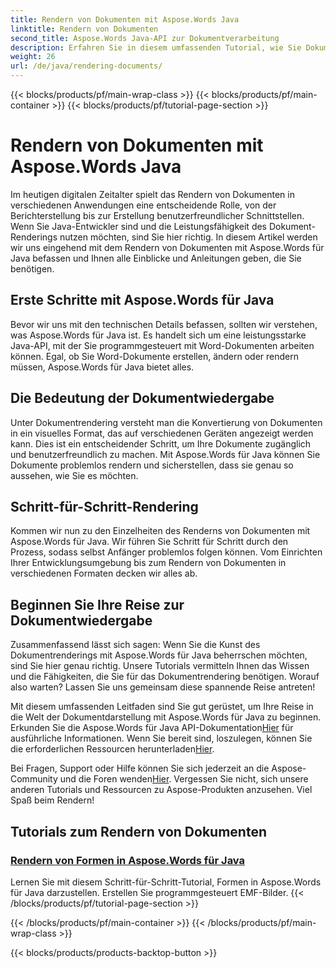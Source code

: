 ```yaml
---
title: Rendern von Dokumenten mit Aspose.Words Java
linktitle: Rendern von Dokumenten
second_title: Aspose.Words Java-API zur Dokumentverarbeitung
description: Erfahren Sie in diesem umfassenden Tutorial, wie Sie Dokumente mit Aspose.Words für Java rendern. Erhalten Sie Schritt-für-Schritt-Anleitungen, Tipps und Beispiele für effizientes Dokument-Rendering.
weight: 26
url: /de/java/rendering-documents/
---
```


{{< blocks/products/pf/main-wrap-class >}}
{{< blocks/products/pf/main-container >}}
{{< blocks/products/pf/tutorial-page-section >}}

# Rendern von Dokumenten mit Aspose.Words Java


Im heutigen digitalen Zeitalter spielt das Rendern von Dokumenten in verschiedenen Anwendungen eine entscheidende Rolle, von der Berichterstellung bis zur Erstellung benutzerfreundlicher Schnittstellen. Wenn Sie Java-Entwickler sind und die Leistungsfähigkeit des Dokument-Renderings nutzen möchten, sind Sie hier richtig. In diesem Artikel werden wir uns eingehend mit dem Rendern von Dokumenten mit Aspose.Words für Java befassen und Ihnen alle Einblicke und Anleitungen geben, die Sie benötigen.

## Erste Schritte mit Aspose.Words für Java

Bevor wir uns mit den technischen Details befassen, sollten wir verstehen, was Aspose.Words für Java ist. Es handelt sich um eine leistungsstarke Java-API, mit der Sie programmgesteuert mit Word-Dokumenten arbeiten können. Egal, ob Sie Word-Dokumente erstellen, ändern oder rendern müssen, Aspose.Words für Java bietet alles.

## Die Bedeutung der Dokumentwiedergabe

Unter Dokumentrendering versteht man die Konvertierung von Dokumenten in ein visuelles Format, das auf verschiedenen Geräten angezeigt werden kann. Dies ist ein entscheidender Schritt, um Ihre Dokumente zugänglich und benutzerfreundlich zu machen. Mit Aspose.Words für Java können Sie Dokumente problemlos rendern und sicherstellen, dass sie genau so aussehen, wie Sie es möchten.

## Schritt-für-Schritt-Rendering

Kommen wir nun zu den Einzelheiten des Renderns von Dokumenten mit Aspose.Words für Java. Wir führen Sie Schritt für Schritt durch den Prozess, sodass selbst Anfänger problemlos folgen können. Vom Einrichten Ihrer Entwicklungsumgebung bis zum Rendern von Dokumenten in verschiedenen Formaten decken wir alles ab.

## Beginnen Sie Ihre Reise zur Dokumentwiedergabe

Zusammenfassend lässt sich sagen: Wenn Sie die Kunst des Dokumentrenderings mit Aspose.Words für Java beherrschen möchten, sind Sie hier genau richtig. Unsere Tutorials vermitteln Ihnen das Wissen und die Fähigkeiten, die Sie für das Dokumentrendering benötigen. Worauf also warten? Lassen Sie uns gemeinsam diese spannende Reise antreten!

 Mit diesem umfassenden Leitfaden sind Sie gut gerüstet, um Ihre Reise in die Welt der Dokumentdarstellung mit Aspose.Words für Java zu beginnen. Erkunden Sie die Aspose.Words für Java API-Dokumentation[Hier](https://reference.aspose.com/words/java/) für ausführliche Informationen. Wenn Sie bereit sind, loszulegen, können Sie die erforderlichen Ressourcen herunterladen[Hier](https://releases.aspose.com/words/java/).

 Bei Fragen, Support oder Hilfe können Sie sich jederzeit an die Aspose-Community und die Foren wenden[Hier](https://forum.aspose.com/). Vergessen Sie nicht, sich unsere anderen Tutorials und Ressourcen zu Aspose-Produkten anzusehen. Viel Spaß beim Rendern!

## Tutorials zum Rendern von Dokumenten
### [Rendern von Formen in Aspose.Words für Java](./rendering-shapes/)
Lernen Sie mit diesem Schritt-für-Schritt-Tutorial, Formen in Aspose.Words für Java darzustellen. Erstellen Sie programmgesteuert EMF-Bilder.
{{< /blocks/products/pf/tutorial-page-section >}}

{{< /blocks/products/pf/main-container >}}
{{< /blocks/products/pf/main-wrap-class >}}

{{< blocks/products/products-backtop-button >}}
